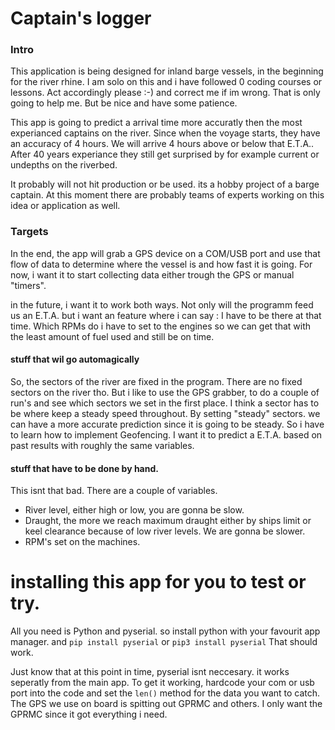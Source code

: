 # Captain's logger


### Intro
This application is being designed for inland barge vessels, in the beginning for the river rhine. 
I am solo on this and i have followed 0 coding courses or lessons. Act accordingly please :-) and correct me if im wrong. That is only going to help me. But be nice and have some patience.

This app is going to predict a arrival time more accuratly then the most experianced captains on the river. Since when the voyage starts, they have an accuracy of 4 hours. We will arrive 4 hours above or below that E.T.A.. After 40 years experiance they still get surprised by for example current or undepths on the riverbed. 

It probably will not hit production or be used. its a hobby project of a barge captain. At this moment there are probably teams of experts working on this idea or application as well.

### Targets
In the end, the app will grab a GPS device on a COM/USB port and use that flow of data to determine where the vessel is and how fast it is going. For now, i want it to start collecting data either trough the GPS or manual "timers".

in the future, i want it to work both ways. Not only will the programm feed us an E.T.A. but i want an feature where i can say : I have to be there at that time. Which RPMs do i have to set to the engines so we can get that with the least amount of fuel used and still be on time.

#### stuff that wil go automagically
So, the sectors of the river are fixed in the program. There are no fixed sectors on the river tho.
But i like to use the GPS grabber, to do a couple of run's and see which sectors we set in the first place. I think a sector has to be where keep a steady speed throughout. By setting "steady" sectors. we can have a more accurate prediction since it is going to be steady. So i have to learn how to implement Geofencing. I want it to predict a E.T.A. based on past results with roughly the same variables. 


#### stuff that have to be done by hand.
This isnt that bad. There are a couple of variables.
* River level, either high or low, you are gonna be slow.
* Draught, the more we reach maximum draught either by ships limit or keel clearance because of low river levels. We are gonna be slower.
* RPM's set on the machines. 


# installing this app for you to test or try.
All you need is Python and pyserial. 
so install python with your favourit app manager.
and 
`pip install pyserial` 
or 
`pip3 install pyserial`
That should work.

Just know that at this point in time, pyserial isnt neccesary. it works seperatly from the main app. 
To get it working, hardcode your com or usb port into the code and set the `len()` method for the data you want to catch. The GPS we use on board is spitting out GPRMC and others. I only want the GPRMC since it got everything i need. 
